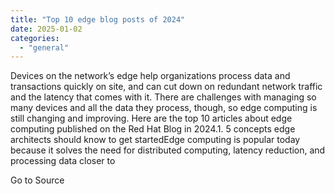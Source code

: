 ```yaml
---
title: "Top 10 edge blog posts of 2024"
date: 2025-01-02
categories: 
  - "general"
---
```


Devices on the network’s edge help organizations process data and transactions quickly on site, and can cut down on redundant network traffic and the latency that comes with it. There are challenges with managing so many devices and all the data they process, though, so edge computing is still changing and improving. Here are the top 10 articles about edge computing published on the Red Hat Blog in 2024.1. 5 concepts edge architects should know to get startedEdge computing is popular today because it solves the need for distributed computing, latency reduction, and processing data closer to

Go to Source
